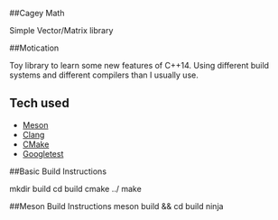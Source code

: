 ##Cagey Math

Simple Vector/Matrix library

##Motication

 Toy library to learn some new features of C++14. Using different build systems and different compilers than I usually use.
 
 
## Tech used

- [Meson](https://mesonbuild.com/) 
- [Clang](https://clang.llvm.org/)
- [CMake](https://cmake.org/)
- [Googletest](https://github.com/google/googletest)

##Basic Build Instructions

mkdir build
cd build
cmake ../
make


##Meson Build Instructions
meson build && cd build
ninja

